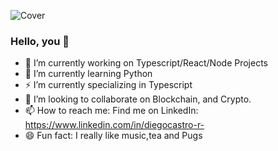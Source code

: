 ![Cover](https://i.ibb.co/tcNcN3B/Linked-In-Banner.png)
### Hello, you 👋
- 🔭 I’m currently working on Typescript/React/Node Projects
- 🌱 I’m currently learning Python
- ⚡ I’m currently specializing in Typescript
- 👯 I’m looking to collaborate on Blockchain, and Crypto.
- 📫 How to reach me: Find me on LinkedIn: https://www.linkedin.com/in/diegocastro-r- 
- 😄 Fun fact: I really like music,tea and Pugs
<!--
